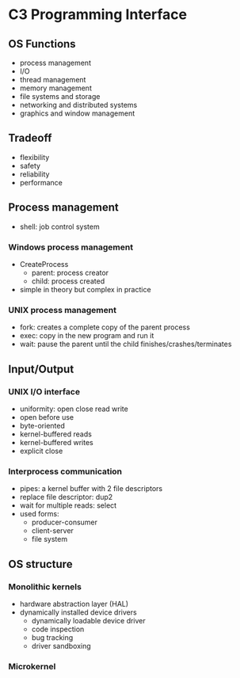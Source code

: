 # C3 Programming Interface
## OS Functions
- process management
- I/O
- thread management
- memory management
- file systems and storage
- networking and distributed systems
- graphics and window management

## Tradeoff
- flexibility
- safety
- reliability
- performance

## Process management
- shell: job control system

### Windows process management
- CreateProcess
  - parent: process creator
  - child: process created
- simple in theory but complex in practice

### UNIX process management
- fork: creates a complete copy of the parent process
- exec: copy in the new program and run it
- wait: pause the parent until the child finishes/crashes/terminates

## Input/Output
### UNIX I/O interface
- uniformity: open close read write
- open before use
- byte-oriented
- kernel-buffered reads
- kernel-buffered writes
- explicit close

### Interprocess communication
- pipes: a kernel buffer with 2 file descriptors
- replace file descriptor: dup2
- wait for multiple reads: select
- used forms:
  - producer-consumer
  - client-server
  - file system

## OS structure
### Monolithic kernels
- hardware abstraction layer (HAL)
- dynamically installed device drivers
  - dynamically loadable device driver
  - code inspection
  - bug tracking
  - driver sandboxing

### Microkernel

